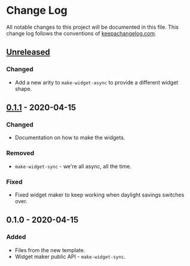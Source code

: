 # Change Log
All notable changes to this project will be documented in this file. This change log follows the conventions of [keepachangelog.com](http://keepachangelog.com/).

## [Unreleased]
### Changed
- Add a new arity to `make-widget-async` to provide a different widget shape.

## [0.1.1] - 2020-04-15
### Changed
- Documentation on how to make the widgets.

### Removed
- `make-widget-sync` - we're all async, all the time.

### Fixed
- Fixed widget maker to keep working when daylight savings switches over.

## 0.1.0 - 2020-04-15
### Added
- Files from the new template.
- Widget maker public API - `make-widget-sync`.

[Unreleased]: https://github.com/your-name/test-event-handler/compare/0.1.1...HEAD
[0.1.1]: https://github.com/your-name/test-event-handler/compare/0.1.0...0.1.1
